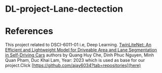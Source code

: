 # DL-project-Lane-dectection
# References 
This project related to DSCI-6011-01 i.e, Deep Learning.
[TwinLiteNet: An Efficient and Lightweight Model for Driveable Area and Lane Segmentation in Self-Driving Cars](https://arxiv.org/abs/2307.10705)
authors by Quang Huy Che, Dinh Phuc Nguyen, Minh Quan Pham, Duc Khai Lam, Year: 2023 which is used as base for our project.Click [https://github.com/ajay6034?tab=repositories](here)
